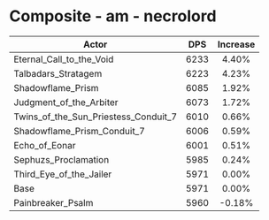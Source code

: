 # Composite - am - necrolord
| Actor | DPS | Increase |
|---|:---:|:---:|
|Eternal_Call_to_the_Void|6233|4.40%|
|Talbadars_Stratagem|6223|4.23%|
|Shadowflame_Prism|6085|1.92%|
|Judgment_of_the_Arbiter|6073|1.72%|
|Twins_of_the_Sun_Priestess_Conduit_7|6010|0.66%|
|Shadowflame_Prism_Conduit_7|6006|0.59%|
|Echo_of_Eonar|6001|0.51%|
|Sephuzs_Proclamation|5985|0.24%|
|Third_Eye_of_the_Jailer|5971|0.00%|
|Base|5971|0.00%|
|Painbreaker_Psalm|5960|-0.18%|
